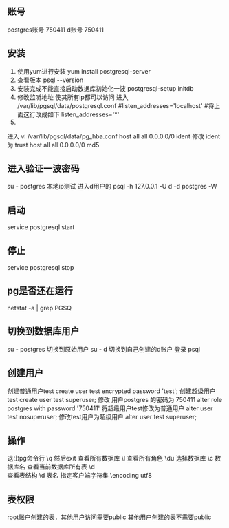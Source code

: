 ## 账号 
postgres账号 750411
d账号 750411
## 安装
1. 使用yum进行安装     yum install postgresql-server
2. 查看版本            psql --version
3. 安装完成不能直接启动数据库初始化一波        postgresql-setup initdb
4. 修改监听地址 使其所有ip都可以访问
进入 /var/lib/pgsql/data/postgresql.conf
#listen_addresses='localhost'
#将上面这行改成如下
listen_addresses='*'
5. 
进入 vi /var/lib/pgsql/data/pg_hba.conf
host    all         all         0.0.0.0/0      ident
修改 ident 为 trust
host    all         all         0.0.0.0/0      md5


## 进入验证一波密码
su - postgres
本地ip测试    进入d用户的 
psql -h 127.0.0.1 -U d -d postgres -W

## 启动
service postgresql start
## 停止
service postgresql stop

## pg是否还在运行
netstat -a | grep PGSQ

## 切换到数据库用户
su - postgres  切换到原始用户
su - d         切换到自己创建的d账户
登录 psql

## 创建用户
创建普通用户test                        create user test encrypted password 'test';
创建超级用户test                        create user test superuser;
修改 用户postgres 的密码为 750411       alter role postgres with password '750411'
将超级用户test修改为普通用户             alter user test nosuperuser;
修改test用户为超级用户                   alter user test superuser;

## 操作
退出pg命令行            \q 然后exit
查看所有数据库          \l
查看所有角色            \du
选择数据库              \c 数据库名
查看当前数据库所有表     \d  
查看表结构              \d 表名
指定客户端字符集        \encoding utf8

## 表权限
root账户创建的表，其他用户访问需要public
其他用户创建的表不需要public

